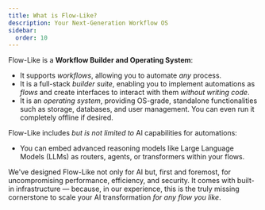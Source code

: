 ```yaml
---
title: What is Flow-Like?
description: Your Next-Generation Workflow OS
sidebar:
  order: 10
---
```


Flow-Like is a **Workflow Builder and Operating System**:
- It supports *workflows*, allowing you to automate *any* process.
- It is a full-stack *builder suite*, enabling you to implement automations as *flows* and create interfaces to interact with them *without writing code*.
- It is an *operating system*, providing OS-grade, standalone functionalities such as storage, databases, and user management. You can even run it completely offline if desired.

Flow-Like includes *but is not limited to* AI capabilities for automations:
- You can embed advanced reasoning models like Large Language Models (LLMs) as routers, agents, or transformers within your flows.

We've designed Flow-Like not only for AI but, first and foremost, for uncompromising performance, efficiency, and security. It comes with built-in infrastructure — because, in our experience, this is the truly missing cornerstone to scale your AI transformation *for any flow you like*.
